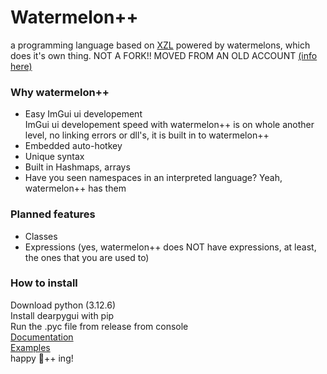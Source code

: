 # Watermelon++
a programming language based on [XZL](https://github.com/aceinet/xzlang) powered by watermelons, which does it's own thing. NOT A FORK!! MOVED FROM AN OLD ACCOUNT [(info here)](https://github.com/aceinetx/WhatHappened)
<br>
### Why watermelon++
- Easy ImGui ui developement<br>
ImGui ui developement speed with watermelon++ is on whole another level, no linking errors or dll's, it is built in to watermelon++
- Embedded auto-hotkey
- Unique syntax
- Built in Hashmaps, arrays
- Have you seen namespaces in an interpreted language? Yeah, watermelon++ has them
### Planned features
- Classes
- Expressions (yes, watermelon++ does NOT have expressions, at least, the ones that you are used to)
### How to install
Download python (3.12.6)<br>
Install dearpygui with pip<br>
Run the .pyc file from release from console<br>
[Documentation](DOCS.md)<br>
[Examples](EXAMPLES.md)<br>
happy 🍉++ ing!
